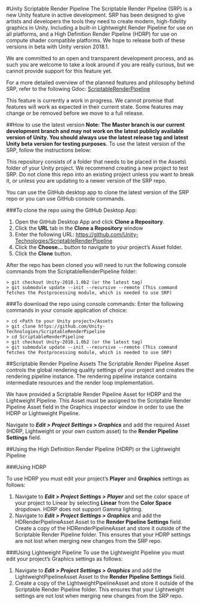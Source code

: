 #Unity Scriptable Render Pipeline
The Scriptable Render Pipeline (SRP) is a new Unity feature in active development. SRP has been designed to give artists and developers the tools they need to create modern, high-fidelity graphics in Unity. Including a built-in Lightweight Render Pipeline for use on all platforms, and a High Definition Render Pipeline (HDRP) for use on compute shader compatible platforms. We hope to release both of these versions in beta with Unity version 2018.1.

We are committed to an open and transparent development process, and as such you are welcome to take a look around if you are really curious, but we cannot provide support for this feature yet.

For a more detailed overview of the planned features and philosophy behind SRP, refer to the following Gdoc: [ScriptableRenderPipeline](https://docs.google.com/document/d/1e2jkr_-v5iaZRuHdnMrSv978LuJKYZhsIYnrDkNAuvQ/edit?usp=sharing)

This feature is currently a work in progress. We cannot promise that features will work as expected in their current state. Some features may change or be removed before we move to a full release.  

##How to use the latest version
__Note: The Master branch is our current development branch and may not work on the latest publicly available version of Unity. You should always use the latest release tag and latest Unity beta version for testing purposes.__
To use the latest version of the SRP, follow the instructions below:

This repository consists of a folder that needs to be placed in the Assets\ folder of your Unity project. We recommend creating a new project to test SRP. Do not clone this repo into an existing project unless you want to break it, or unless you are updating to a newer version of the SRP repo.

You can use the GitHub desktop app to clone the latest version of the SRP repo or you can use GitHub console commands.

###To clone the repo using the GitHub Desktop App:
1. Open the GitHub Desktop App and click __Clone a Repository__.
2. Click the __URL__ tab in the __Clone a Repository__ window
3. Enter the following URL: https://github.com/Unity-Technologies/ScriptableRenderPipeline
4. Click the __Choose…__ button to navigate to your project’s Asset folder.
5. Click the __Clone__ button.

After the repo has been cloned you will need to run the following console commands from the ScriptableRenderPipeline folder:

```
> git checkout Unity-2018.1.0b2 (or the latest tag)
> git submodule update --init --recursive --remote (This command fetches the Postprocessing module, which is needed to use SRP)

```
###To download the repo using console commands:
Enter the following commands in your console application of choice:  

```
> cd <Path to your Unity project>/Assets
> git clone https://github.com/Unity-Technologies/ScriptableRenderPipeline
> cd ScriptableRenderPipeline
> git checkout Unity-2018.1.0b2 (or the latest tag)
> git submodule update --init --recursive --remote (This command fetches the Postprocessing module, which is needed to use SRP)

```
##Scriptable Render Pipeline Assets
The Scriptable Render Pipeline Asset controls the global rendering quality settings of your project and creates the rendering pipeline instance. The rendering pipeline instance contains intermediate resources and the render loop implementation.

We have provided a Scriptable Render Pipeline Asset for HDRP and the Lightweight Pipeline. This Asset must be assigned to the Scriptable Render Pipeline Asset field in the Graphics inspector window in order to use the HDRP or Lightweight Pipeline.

Navigate to ___Edit > Project Settings > Graphics___ and add the required Asset (HDRP, Lightweight or your own custom asset) to the __Render Pipeline Settings__ field.

##Using the High Definition Render Pipeline (HDRP) or the Lightweight Pipeline

###Using HDRP

To use HDRP you must edit your project’s __Player__ and __Graphics__ settings as follows:

1. Navigate to ___Edit > Project Settings > Player___ and set the color space of your project to Linear by selecting __Linear__ from the __Color Space__ dropdown. HDRP does not support Gamma lighting.
2. Navigate to ___Edit > Project Settings > Graphics___ and add the HDRenderPipelineAsset Asset to the __Render Pipeline Settings__ field.
Create a copy of the HDRenderPipelineAsset and store it outside of the Scriptable Render Pipeline folder. This ensures that your HDRP settings are not lost when merging new changes from the SRP repo.

###Using Lightweight Pipeline
To use the Lightweight Pipeline you must edit your project’s Graphics settings as follows:

1. Navigate to ___Edit > Project Settings > Graphics___ and add the LightweightPipelineAsset Asset to the __Render Pipeline Settings__ field.
2. Create a copy of the LightweightPipelineAsset and store it outside of the Scriptable Render Pipeline folder. This ensures that your Lightweight settings are not lost when merging new changes from the SRP repo.
